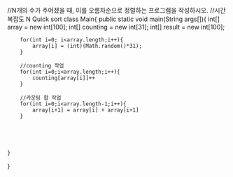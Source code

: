 //N개의 수가 주어졌을 때, 이를 오름차순으로 정렬하는 프로그램을 작성하시오.
//시간 복잡도 N Quick sort
class Main{
    public static void main(String args[]){
        int[] array = new int[100];
        int[] counting = new int[31];
        int[] result = new int[100];
        
        for(int i=0; i<array.length;i++){
            array[i] = (int)(Math.random()*31);
        }
        
        //counting 작업 
        for(int i=0;i<array.length;i++){
            counting[array[i]]++
        }
        
        //카운팅 합 작업
        for(int i=0;i<array.length-1;i++){
            array[i+1] = array[i] + array[i+1] 
        }
        
        
        
        
        
    }
}
